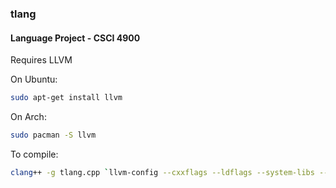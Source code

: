 ### tlang
#### Language Project - CSCI 4900

  Requires LLVM
  
On Ubuntu:
```bash
sudo apt-get install llvm
```
On Arch:
```bash
sudo pacman -S llvm
```
  
  To compile:
  
```bash
clang++ -g tlang.cpp `llvm-config --cxxflags --ldflags --system-libs --libs core` -o tlang
```
